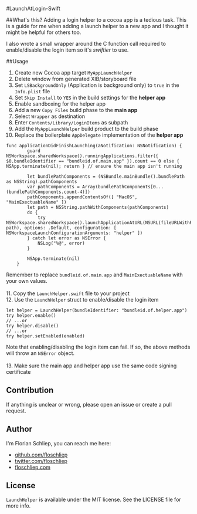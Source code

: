 #LaunchAtLogin-Swift

##What's this?
Adding a login helper to a cocoa app is a tedious task. This is a guide for me when adding a launch helper to a new app and I thought it might be helpful for others too.

I also wrote a small wrapper around the C function call required to enable/disable the login item so it's *swiftier* to use.

##Usage
1. Create new Cocoa app target `MyAppLaunchHelper`
2. Delete window from generated XIB/storyboard file
3. Set `LSBackgroundOnly` (Application is background only) to `true` in the `Info.plist` file
4. Set `Skip Install` to `YES` in the build settings for the **helper app**
5. Enable sandboxing for the helper app
6. Add a new `Copy Files` build phase to the **main app**
7. Select `Wrapper` as destination
8. Enter `Contents/Library/LoginItems` as subpath
9. Add the `MyAppLaunchHelper` build product to the build phase
10. Replace the boilerplate `AppDelegate` implementation of the **helper app**

```
func applicationDidFinishLaunching(aNotification: NSNotification) {
        guard NSWorkspace.sharedWorkspace().runningApplications.filter({ $0.bundleIdentifier == "bundleid.of.main.app" }).count == 0 else {  NSApp.terminate(nil); return } // ensure the main app isn't running
        
        let bundlePathComponents = (NSBundle.mainBundle().bundlePath as NSString).pathComponents
        var pathComponents = Array(bundlePathComponents[0...(bundlePathComponents.count-4)])
        pathComponents.appendContentsOf([ "MacOS", "MainExectuableName" ])
        let path = NSString.pathWithComponents(pathComponents)
        do {
            try NSWorkspace.sharedWorkspace().launchApplicationAtURL(NSURL(fileURLWithPath: path), options: .Default, configuration: [ NSWorkspaceLaunchConfigurationArguments: "helper" ])
        } catch let error as NSError {
            NSLog("%@", error)
        }
        
        NSApp.terminate(nil)
    }
``` 
Remember to replace `bundleid.of.main.app` and `MainExectuableName` with your own values. <br /><br />
11. Copy the `LaunchHelper.swift` file to your project<br />
12. Use the `LaunchHelper` struct to enable/disable the login item

```
let helper = LaunchHelper(bundleIdentifier: "bundleid.of.helper.app")
try helper.enable()
// ...or
try helper.disable()
// ...or
try helper.setEnabled(enabled)
```

Note that enabling/disabling the login item can fail. If so, the above methods will throw an `NSError` object. <br /><br />
13. Make sure the main app and helper app use the same code signing certificate

## Contribution
If anything is unclear or wrong, please open an issue or create a pull request.

## Author
I'm Florian Schliep, you can reach me here:

- [github.com/floschliep](https://github.com/floschliep)
- [twitter.com/floschliep](https://twitter.com/floschliep)
- [floschliep.com](http://floschliep.com)

## License
`LaunchHelper` is available under the MIT license. See the LICENSE file for more info.
